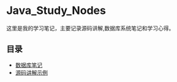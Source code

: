 # Java_Study_Nodes
这里是我的学习笔记，主要记录源码讲解,数据库系统笔记和学习心得。
## 目录
- [数据库笔记](database/README.md)
- [源码讲解示例](src/example.md)